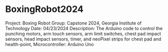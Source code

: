 # BoxingRobot2024

Project: Boxing Robot
Group: Capstone 2024, Georgia Institute of Technology
Date: 04/23/2024
Description: The Arduino code to control the punching motors, arm touch sensors,
arm limit switches, chest pad impact sensors, head impact sensors, timer, and
neoPixel strips for chest pad and health-point,
Microcontroller: Arduino Uno
